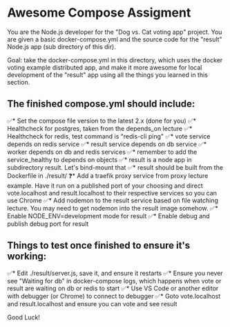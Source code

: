 Awesome Compose Assigment
=========================
You are the Node.js developer for the "Dog vs. Cat voting app" project.
You are given a basic docker-compose.yml and the source code for the "result"
Node.js app (sub directory of this dir).

Goal: take the docker-compose.yml in this directory, which uses the docker
voting example distributed app, and make it more awesome for local development
of the "result" app using all the things you learned in this section.

## The finished compose.yml should include:

✅* Set the compose file version to the latest 2.x (done for you)
✅* Healthcheck for postgres, taken from the depends_on lecture
✅* Healthcheck for redis, test command is "redis-cli ping"
✅* vote service depends on redis service
✅* result service depends on db service
✅* worker depends on db and redis services
✅* remember to add the service_healthy to depends on objects
✅* result is a node app in subdirectory result. Let's bind-mount that
✅* result should be built from the Dockerfile in ./result/
❓* Add a traefik proxy service from proxy lecture example. Have it run 
on a published port of your choosing and direct vote.localhost and 
result.localhost to their respective services so you can use Chrome
✅* Add nodemon to the result service based on file watching lecture. You 
may need to get nodemon into the result image somehow.
✅* Enable NODE_ENV=development mode for result
✅* Enable debug and publish debug port for result

## Things to test once finished to ensure it's working:

✅* Edit ./result/server.js, save it, and ensure it restarts
✅* Ensure you never see "Waiting for db" in docker-compose logs, which happens
when vote or result are waiting on db or redis to start
✅* Use VS Code or another editor with debugger (or Chrome) to connect to debugger
✅* Goto vote.localhost and result.localhost and ensure you can vote and see result

Good Luck!
